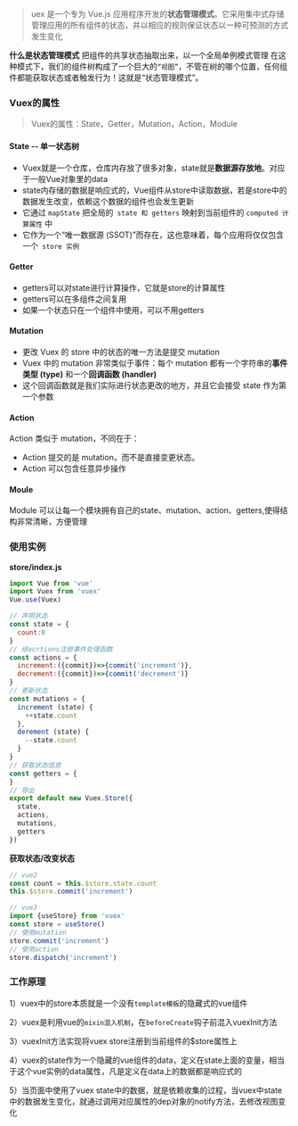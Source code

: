 > uex 是一个专为 Vue.js 应用程序开发的**状态管理模式**。它采用集中式存储管理应用的所有组件的状态，并以相应的规则保证状态以一种可预测的方式发生变化

**什么是状态管理模式**
把组件的共享状态抽取出来，以一个全局单例模式管理
在这种模式下，我们的组件树构成了一个巨大的`“视图”`，不管在树的哪个位置，任何组件都能获取状态或者触发行为！这就是“状态管理模式”。

### Vuex的属性

> Vuex的属性：State，Getter，Mutation，Action，Module

#### State -- 单一状态树

* Vuex就是一个仓库，仓库内存放了很多对象，state就是**数据源存放地**。对应于一般Vue对象里的data
* state内存储的数据是响应式的，Vue组件从store中读取数据，若是store中的数据发生改变，依赖这个数据的组件也会发生更新
* 它通过 `mapState` 把全局的` state 和 getters` 映射到当前组件的 `computed 计算属性` 中
* 它作为一个“唯一数据源 (SSOT)”而存在，这也意味着，每个应用将仅仅包含一个` store 实例`

#### Getter

* getters可以对state进行计算操作，它就是store的计算属性
* getters可以在多组件之间复用
* 如果一个状态只在一个组件中使用，可以不用getters

#### Mutation

* 更改 Vuex 的 store 中的状态的唯一方法是提交 mutation
* Vuex 中的 mutation 非常类似于事件：每个 mutation 都有一个字符串的**事件类型 (type)** 和一个**回调函数 (handler)**
* 这个回调函数就是我们实际进行状态更改的地方，并且它会接受 state 作为第一个参数

#### Action

Action 类似于 mutation，不同在于：

- Action 提交的是 mutation，而不是直接变更状态。
- Action 可以包含任意异步操作

####  Moule

Module 可以让每一个模块拥有自己的state、mutation、action、getters,使得结构非常清晰，方便管理

### 使用实例

**store/index.js**
```js
import Vue from 'vue'
import Vuex from 'vuex'
Vue.use(Vuex)

// 声明状态
const state = {
  count:0
}
// 给acrtions注册事件处理函数
const actions = {
  increment:({commit})=>{commit('increment')},
  decrement:({commit})=>{commit('decrement')}
}
// 更新状态
const mutations = {
  increment (state) {
    ++state.count
  },
  derement (state) {
    --state.count
  }
}
// 获取状态信息
const getters = {
}
// 导出
export default new Vuex.Store({
  state,
  actions,
  mutations,
  getters
})
```

**获取状态/改变状态**
```js
// vue2
const count = this.$store.state.count
this.$store.commit('increment')

// vue3
import {useStore} from 'vuex'
const store = useStore()
// 使用mutation
store.commit('increment')
// 使用action
store.dispatch('increment')
```

### 工作原理

1）vuex中的store本质就是一个没有`template模板`的隐藏式的vue组件

2）vuex是利用vue的`mixin混入机制`，在`beforeCreate`钩子前混入vuexInit方法

3）vuexInit方法实现将vuex store注册到当前组件的$store属性上

4）vuex的state作为一个隐藏的vue组件的data，定义在state上面的变量，相当于这个vue实例的data属性，凡是定义在data上的数据都是响应式的

5）当页面中使用了vuex state中的数据，就是依赖收集的过程，当vuex中state中的数据发生变化，就通过调用对应属性的dep对象的notify方法，去修改视图变化





